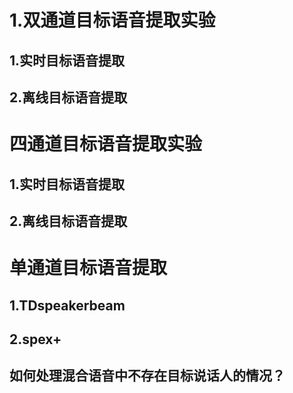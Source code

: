 # 1.双通道目标语音提取实验
## 1.实时目标语音提取
## 2.离线目标语音提取

# 四通道目标语音提取实验
## 1.实时目标语音提取
## 2.离线目标语音提取

# 单通道目标语音提取
## 1.TDspeakerbeam
## 2.spex+

## 如何处理混合语音中不存在目标说话人的情况？
# 






